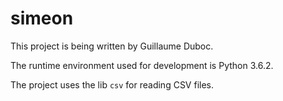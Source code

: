 # simeon

This project is being written by Guillaume Duboc.

The runtime environment used for development is Python 3.6.2.

The project uses the lib `csv` for reading CSV files.
